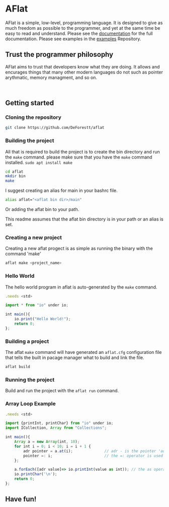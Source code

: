 # AFlat
AFlat is a simple, low-level, programming language.  It is designed to give as much freedom as possible to the programmer, and yet at the same time be easy to read and understand. Please see the [documentation](Docs.md) for the full documentation.  Please see examples in the [examples](https://github.com/DeForestt/aflat-chess.git) Repository.
<br>

## Trust the programmer philosophy
AFlat aims to trust that developers know what they are doing.  It allows and encurages things that many other modern languages do not such as pointer arythmatic, memory managment, and so on.

<br>

## Getting started

### Cloning the repository
```bash
git clone https://github.com/DeForestt/aflat
```

### Building the project
All that is required to build the project is to create the bin directory and run the `make` command.
please make sure that you have the `make` command installed. `sudo apt install make`
```bash
cd aflat
mkdir bin
make
```
I suggest creating an alias for main in your bashrc file.
```bash
alias aflat="<aflat bin dir>/main"
```
Or adding the aflat bin to your path.

This readme assumes that the aflat bin directory is in your path or an alias is set.

### Creating a new project
Creating a new aflat progect is as simple as running the binary with the command 'make'
```bash
aflat make <project_name>
```

### Hello World
The hello world program in aflat is auto-generated by the `make` command.
```js
.needs <std>

import * from "io" under io;

int main(){
    io.print("Hello World!");
    return 0;
};
```

### Building a project
The aflat `make` command will have generated an `aflat.cfg` configuration file that tells the built in pacage manager what to build and link the file.
```bash
aflat build
```

### Running the project
Build and run the project with the `aflat run` command.

### Array Loop Example
```js
.needs <std>

import {printInt, printChar} from "io" under io;
import ICollection, Array from "Collections";

int main(){
    Array a = new Array(int, 10);
    for int i = 0; i < 10; i = i + 1 {
        adr pointer = a.at(i);              // adr - is the pointer 'address' key word
        pointer =: i;                       // the =: operator is used to load a value to a pointer
    };

    a.forEach([adr value]=> io.printInt(value as int)); // the as operator is used to assume the type of a pointer
	io.printChar('\n');
    return 0;
};
```

## Have fun!